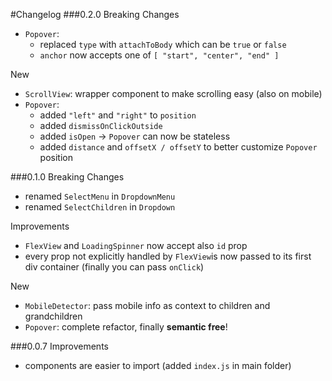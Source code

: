 #Changelog
###0.2.0
Breaking Changes
- `Popover`:
  - replaced `type` with `attachToBody` which can be `true` or `false`
  - `anchor` now accepts one of `[ "start", "center", "end" ]`

New
- `ScrollView`: wrapper component to make scrolling easy (also on mobile)
- `Popover`:
  - added `"left"` and `"right"` to `position`
  - added `dismissOnClickOutside`
  - added `isOpen` -> `Popover` can now be stateless
  - added `distance` and `offsetX / offsetY` to better customize `Popover` position

###0.1.0
Breaking Changes
- renamed `SelectMenu` in `DropdownMenu`
- renamed `SelectChildren` in `Dropdown`

Improvements
- `FlexView` and `LoadingSpinner` now accept also `id` prop
- every prop not explicitly handled by `FlexView`is now passed to its first div container (finally you can pass `onClick`)

New
- `MobileDetector`: pass mobile info as context to children and grandchildren
- `Popover`: complete refactor, finally **semantic free**!

###0.0.7
Improvements
- components are easier to import (added `index.js` in main folder)
